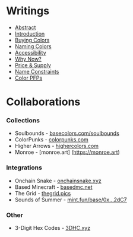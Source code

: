 # Writings

- [Abstract](https://paragraph.xyz/@basecolors/abstract)
- [Introduction](https://paragraph.xyz/@basecolors/introduction)
- [Buying Colors](https://paragraph.xyz/@basecolors/buying-colors)
- [Naming Colors](https://paragraph.xyz/@basecolors/naming-colors)
- [Accessibility](https://paragraph.xyz/@basecolors/accessibility)
- [Why Now?](https://paragraph.xyz/@basecolors/why-now)
- [Price & Supply](https://paragraph.xyz/@basecolors/price-and-supply)
- [Name Constraints](https://paragraph.xyz/@basecolors/color-name-constraints)
- [Color PFPs](https://paragraph.xyz/@basecolors/color-pfps)

# Collaborations

### Collections

- Soulbounds - [basecolors.com/soulbounds](https://basecolors.com/soulbounds)
- ColorPunks - [colorpunks.com](https://colorpunks.com)
- Higher Arrows - [highercolors.com](https://highercolors.com)
- Monroe - [monroe.art] (https://monroe.art)

### Integrations

- Onchain Snake - [onchainsnake.xyz](https://onchainsnake.xyz)
- Based Minecraft - [basedmc.net](https://basedmc.net)
- The Grid - [thegrid.pics](https://thegrid.pics)
- Sounds of Summer - [mint.fun/base/0x…2dC7](https://mint.fun/base/0x06F2075d5a9f8Ca18f7FD13b4E18F78304eC2dC7)

### Other

- 3-Digit Hex Codes - [3DHC.xyz](https://3DHC.xyz)
